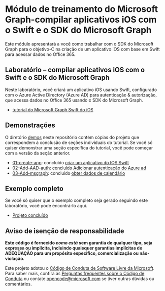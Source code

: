 # <a name="microsoft-graph-training-module---build-ios-apps-with-swift-and-the-microsoft-graph-sdk"></a>Módulo de treinamento do Microsoft Graph-compilar aplicativos iOS com o Swift e o SDK do Microsoft Graph

Este módulo apresentará a você como trabalhar com o SDK do Microsoft Graph para o objetivo-C na criação de um aplicativo iOS com base em Swift para acessar dados no Office 365.

## <a name="lab---build-ios-apps-with-swift-and-the-microsoft-graph-sdk"></a>Laboratório – compilar aplicativos iOS com o Swift e o SDK do Microsoft Graph

Neste laboratório, você criará um aplicativo iOS usando Swift, configurado com o Azure Active Directory (Azure AD) para autenticação & autorização, que acessa dados no Office 365 usando o SDK do Microsoft Graph.

- [tutorial do Microsoft Graph Swift do iOS](https://docs.microsoft.com/graph/tutorials/ios-swift)

## <a name="demos"></a>Demonstrações

O diretório [demos](./demos) neste repositório contém cópias do projeto que correspondem à conclusão de seções individuais do tutorial. Se você só quiser demonstrar uma seção específica do tutorial, você pode começar com a versão da seção anterior.

- [01-create-app](demos/01-create-app): concluído [criar um aplicativo do IOS Swift](https://docs.microsoft.com/graph/tutorials/ios-swift?tutorial-step=1)
- [02-Add-AAD-auth](demos/02-add-aad-auth): concluído [Adicionar autenticação do Azure ad](https://docs.microsoft.com/graph/tutorials/ios-swift?tutorial-step=3)
- [03-Add-msgraph](demos/03-add-msgraph): concluído [obter dados de calendário](https://docs.microsoft.com/graph/tutorials/ios-swift?tutorial-step=4)

## <a name="completed-sample"></a>Exemplo completo

Se você só quiser que o exemplo completo seja gerado seguindo este laboratório, você pode encontrá-lo aqui.

- [Projeto concluído](demos/03-add-msgraph)

## <a name="disclaimer"></a>Aviso de isenção de responsabilidade

**Este código é fornecido _como está_ sem garantia de qualquer tipo, seja expressa ou implícita, incluindo quaisquer garantias implícitas de ADEQÜAÇÃO para um propósito específico, comercialização ou não-violação.**

Este projeto adotou o [Código de Conduta de Software Livre da Microsoft](https://opensource.microsoft.com/codeofconduct/). Para saber mais, confira as [Perguntas frequentes sobre o Código de Conduta](https://opensource.microsoft.com/codeofconduct/faq/) ou contate [opencode@microsoft.com](mailto:opencode@microsoft.com) se tiver outras dúvidas ou comentários.
